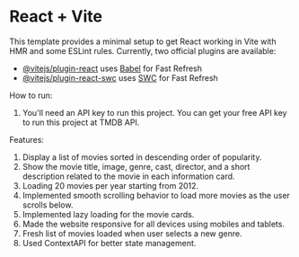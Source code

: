 # React + Vite

This template provides a minimal setup to get React working in Vite with HMR and some ESLint rules.
Currently, two official plugins are available:

- [@vitejs/plugin-react](https://github.com/vitejs/vite-plugin-react/blob/main/packages/plugin-react/README.md) uses [Babel](https://babeljs.io/) for Fast Refresh
- [@vitejs/plugin-react-swc](https://github.com/vitejs/vite-plugin-react-swc) uses [SWC](https://swc.rs/) for Fast Refresh

How to run: 
1. You'll need an API key to run this project. You can get your free API key to run this project at TMDB API.

Features:
1. Display a list of movies sorted in descending order of popularity.
2. Show the movie title, image, genre, cast, director, and a short description related to the movie in each information card.
3. Loading 20 movies per year starting from 2012.
4. Implemented smooth scrolling behavior to load more movies as the user scrolls below.
5. Implemented lazy loading for the movie cards.
6. Made the website responsive for all devices using mobiles and tablets.
7. Fresh list of movies loaded when user selects a new genre.
8. Used ContextAPI for better state management.

